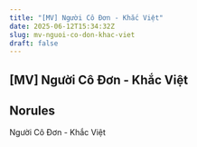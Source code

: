 ```yaml
---
title: "[MV] Người Cô Đơn - Khắc Việt"
date: 2025-06-12T15:34:32Z
slug: mv-nguoi-co-don-khac-viet
draft: false
---
```


## [MV] Người Cô Đơn - Khắc Việt

## Norules

Người Cô Đơn - Khắc Việt
